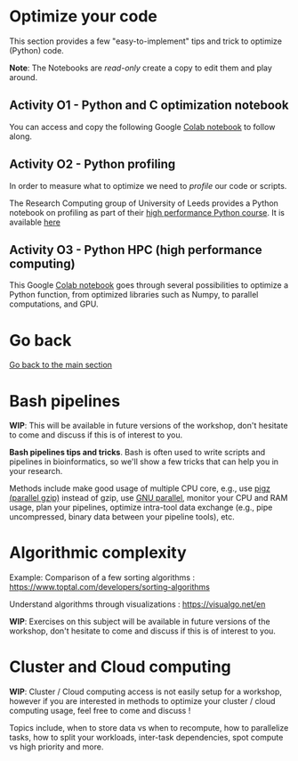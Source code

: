 # Optimize your code

This section provides a few "easy-to-implement" tips and trick to optimize (Python) code.

**Note**: The Notebooks are *read-only* create a copy to edit them and play around.

## Activity O1 - Python and C optimization notebook

You can access and copy the following Google [Colab notebook](https://colab.research.google.com/drive/10F_LoZgLSoruaVk5jKzAQ6Mz2PyD3--a?usp=sharing) to follow along.

## Activity O2 - Python profiling

In order to measure what to optimize we need to *profile* our code or scripts.

The Research Computing group of University of Leeds provides a Python notebook on profiling as part of their [high performance Python course](https://arc.leeds.ac.uk/training/courses/swd6/). It is available [here](https://colab.research.google.com/github/ARCTraining/swd6_hpp/blob/master/docs/01_profiling.ipynb)

## Activity O3 - Python HPC (high performance computing)

This Google [Colab notebook](https://colab.research.google.com/drive/1AWTMJ9VKkWwJyf5Xc8wlHeAY5I3x5PYs?usp=sharing) goes through several possibilities to optimize a Python function, from optimized libraries such as Numpy, to parallel computations, and GPU.

# Go back

[Go back to the main section](../README.md)

# Bash pipelines

**WIP**: This will be available in future versions of the workshop, don't hesitate to come and discuss if this is of interest to you.

**Bash pipelines tips and tricks**. Bash is often used to write scripts and pipelines in bioinformatics, so we'll show a few tricks that can help you in your research.

Methods include make good usage of multiple CPU core, e.g., use [pigz (parallel gzip)](https://zlib.net/pigz/) instead of gzip, use [GNU parallel](https://www.gnu.org/software/parallel/), monitor your CPU and RAM usage, plan your pipelines, optimize intra-tool data exchange (e.g., pipe uncompressed, binary data between your pipeline tools), etc.

# Algorithmic complexity

Example: Comparison of a few sorting algorithms : https://www.toptal.com/developers/sorting-algorithms

Understand algorithms through visualizations : https://visualgo.net/en

**WIP**: Exercises on this subject will be available in future versions of the workshop, don't hesitate to come and discuss if this is of interest to you.

# Cluster and Cloud computing

**WIP**: Cluster / Cloud computing access is not easily setup for a workshop, however if you are interested in methods to optimize your cluster / cloud computing usage, feel free to come and discuss !

Topics include, when to store data vs when to recompute, how to parallelize tasks, how to split your workloads, inter-task dependencies, spot compute vs high priority and more.